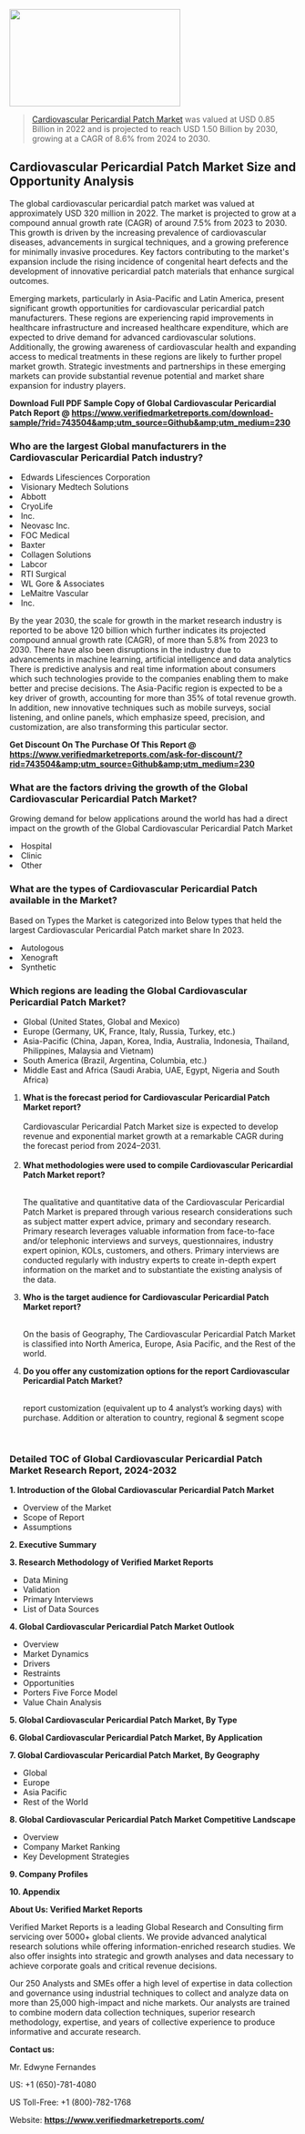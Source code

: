 <img src="https://ffe5etoiles.com/wp-content/uploads/2024/12/MST1-300x171.png" alt="" width="300" height="171" class="alignnone size-medium wp-image-20088" /><blockquote><p><p><a href="https://www.verifiedmarketreports.com/download-sample/?rid=743504&utm_source=Github&utm_medium=230" target="_blank">Cardiovascular Pericardial Patch Market</a> was valued at USD 0.85 Billion in 2022 and is projected to reach USD 1.50 Billion by 2030, growing at a CAGR of 8.6% from 2024 to 2030.</p></blockquote><p><h2>Cardiovascular Pericardial Patch Market Size and Opportunity Analysis</h2><p>The global cardiovascular pericardial patch market was valued at approximately USD 320 million in 2022. The market is projected to grow at a compound annual growth rate (CAGR) of around 7.5% from 2023 to 2030. This growth is driven by the increasing prevalence of cardiovascular diseases, advancements in surgical techniques, and a growing preference for minimally invasive procedures. Key factors contributing to the market's expansion include the rising incidence of congenital heart defects and the development of innovative pericardial patch materials that enhance surgical outcomes.</p><p>Emerging markets, particularly in Asia-Pacific and Latin America, present significant growth opportunities for cardiovascular pericardial patch manufacturers. These regions are experiencing rapid improvements in healthcare infrastructure and increased healthcare expenditure, which are expected to drive demand for advanced cardiovascular solutions. Additionally, the growing awareness of cardiovascular health and expanding access to medical treatments in these regions are likely to further propel market growth. Strategic investments and partnerships in these emerging markets can provide substantial revenue potential and market share expansion for industry players.</p></p><p class=""><strong>Download Full PDF Sample Copy of Global Cardiovascular Pericardial Patch Report @ <a href="https://www.verifiedmarketreports.com/download-sample/?rid=743504&amp;utm_source=Github&amp;utm_medium=230" target="_blank">https://www.verifiedmarketreports.com/download-sample/?rid=743504&amp;utm_source=Github&amp;utm_medium=230</a></strong></p><h3 id="" class="">Who are the largest Global manufacturers in the Cardiovascular Pericardial Patch industry?</h3><p><li>Edwards Lifesciences Corporation</li><li> Visionary Medtech Solutions</li><li> Abbott</li><li> CryoLife</li><li> Inc.</li><li> Neovasc Inc.</li><li> FOC Medical</li><li> Baxter</li><li> Collagen Solutions</li><li> Labcor</li><li> RTI Surgical</li><li> WL Gore & Associates</li><li> LeMaitre Vascular</li><li> Inc.</li></p><div class=""><div class="" dir="" data-message-author-role="" data-message-id="" data-message-model-slug=""><div class=""><div class=""><div class=""><div class="" dir="" data-message-author-role="" data-message-id="" data-message-model-slug=""><div class=""><div class=""><p>By the year 2030, the scale for growth in the market research industry is reported to be above 120 billion which further indicates its projected compound annual growth rate (CAGR), of more than 5.8% from 2023 to 2030. There have also been disruptions in the industry due to advancements in machine learning, artificial intelligence and data analytics There is predictive analysis and real time information about consumers which such technologies provide to the companies enabling them to make better and precise decisions. The Asia-Pacific region is expected to be a key driver of growth, accounting for more than 35% of total revenue growth. In addition, new innovative techniques such as mobile surveys, social listening, and online panels, which emphasize speed, precision, and customization, are also transforming this particular sector.</p><p><strong>Get Discount On The Purchase Of This Report @&nbsp; <a href="https://www.verifiedmarketreports.com/ask-for-discount/?rid=743504&amp;utm_source=Github&amp;utm_medium=230" target="_blank">https://www.verifiedmarketreports.com/ask-for-discount/?rid=743504&amp;utm_source=Github&amp;utm_medium=230</a></strong></p></div></div></div></div></div></div></div></div><h3 id="" class="">What are the factors driving the growth of the Global Cardiovascular Pericardial Patch Market?</h3><p id="" class="">Growing demand for below applications around the world has had a direct impact on the growth of the Global Cardiovascular Pericardial Patch Market</p><p id="" class=""><li>Hospital</li><li> Clinic</li><li> Other</li></p><h3 id="" class="">What are the types of Cardiovascular Pericardial Patch available in the Market?</h3><p id="" class="">Based on Types the Market is categorized into Below types that held the largest Cardiovascular Pericardial Patch market share In 2023.</p><p id="" class=""><li>Autologous</li><li> Xenograft</li><li> Synthetic</li></p><h3 id="" class="">Which regions are leading the Global Cardiovascular Pericardial Patch Market?</h3><ul><li>Global (United States, Global and Mexico)</li><li>Europe (Germany, UK, France, Italy, Russia, Turkey, etc.)</li><li>Asia-Pacific (China, Japan, Korea, India, Australia, Indonesia, Thailand, Philippines, Malaysia and Vietnam)</li><li>South America (Brazil, Argentina, Columbia, etc.)</li><li>Middle East and Africa (Saudi Arabia, UAE, Egypt, Nigeria and South Africa)</li></ul><p><ol><li><strong>What is the forecast period for Cardiovascular Pericardial Patch Market report?<br /></strong><br /><span data-sheets-root="1" data-sheets-value="{&quot;1&quot;:2,&quot;2&quot;:&quot;XXXX size is expected to develop revenue and exponential market growth at a remarkable CAGR during the forecast period from 2024&ndash;2030.&quot;}" data-sheets-userformat="{&quot;2&quot;:12674,&quot;4&quot;:{&quot;1&quot;:2,&quot;2&quot;:16776960},&quot;10&quot;:2,&quot;11&quot;:0,&quot;15&quot;:&quot;Arial&quot;,&quot;16&quot;:12}">Cardiovascular Pericardial Patch Market size is expected to develop revenue and exponential market growth at a remarkable CAGR during the forecast period from 2024&ndash;2031.</span><br /><br /></li><li><strong>What methodologies were used to compile Cardiovascular Pericardial Patch Market report?<br /><br /></strong><p>The qualitative and quantitative data of the&nbsp;Cardiovascular Pericardial Patch Market is prepared through various research considerations such as subject matter expert advice, primary and secondary research. Primary research leverages valuable information from face-to-face and/or telephonic interviews and surveys, questionnaires, industry expert opinion, KOLs, customers, and others. Primary interviews are conducted regularly with industry experts to create in-depth expert information on the market and to substantiate the existing analysis of the data.&nbsp;</p></li><li><strong>Who is the target audience for Cardiovascular Pericardial Patch Market report?<br /><br /></strong><p>On the basis of Geography, The&nbsp;Cardiovascular Pericardial Patch Market is classified into North America, Europe, Asia Pacific, and the Rest of the world.</p></li><li><strong>Do you offer any customization options for the report Cardiovascular Pericardial Patch Market?<br /><br /></strong><p>report customization (equivalent up to 4 analyst&rsquo;s working days) with purchase. Addition or alteration to country, regional &amp; segment scope</p><p>&nbsp;</p></li></ol></p><h3 id="" class="">Detailed TOC of Global Cardiovascular Pericardial Patch Market Research Report, 2024-2032</h3><p id="" class=""><strong>1. Introduction of the Global Cardiovascular Pericardial Patch Market</strong></p><ul><li>Overview of the Market</li><li>Scope of Report</li><li>Assumptions</li></ul><p id="" class=""><strong>2. Executive Summary</strong></p><p id="" class=""><strong>3. Research Methodology of&nbsp;Verified Market Reports</strong></p><ul><li>Data Mining</li><li>Validation</li><li>Primary Interviews</li><li>List of Data Sources</li></ul><p id="" class=""><strong>4. Global Cardiovascular Pericardial Patch Market Outlook</strong></p><ul><li>Overview</li><li>Market Dynamics</li><li>Drivers</li><li>Restraints</li><li>Opportunities</li><li>Porters Five Force Model</li><li>Value Chain Analysis</li></ul><p id="" class=""><strong>5. Global Cardiovascular Pericardial Patch Market, By&nbsp;Type</strong></p><p id="" class=""><strong>6. Global Cardiovascular Pericardial Patch Market, By Application</strong></p><p id="" class=""><strong>7. Global Cardiovascular Pericardial Patch Market, By Geography</strong></p><ul><li>Global</li><li>Europe</li><li>Asia Pacific</li><li>Rest of the World</li></ul><p id="" class=""><strong>8. Global Cardiovascular Pericardial Patch Market Competitive Landscape</strong></p><ul><li>Overview</li><li>Company Market Ranking</li><li>Key Development Strategies</li></ul><p id="" class=""><strong>9. Company Profiles</strong></p><p id="" class=""><strong>10. Appendix</strong></p><p id="" class=""><strong>About Us: Verified Market Reports</strong></p><p id="" class="">Verified Market Reports is a leading Global Research and Consulting firm servicing over 5000+ global clients. We provide advanced analytical research solutions while offering information-enriched research studies. We also offer insights into strategic and growth analyses and data necessary to achieve corporate goals and critical revenue decisions.</p><p id="" class="">Our 250 Analysts and SMEs offer a high level of expertise in data collection and governance using industrial techniques to collect and analyze data on more than 25,000 high-impact and niche markets. Our analysts are trained to combine modern data collection techniques, superior research methodology, expertise, and years of collective experience to produce informative and accurate research.</p><p id="" class=""><strong>Contact us:</strong></p><p id="" class="">Mr. Edwyne Fernandes</p><p id="" class="">US: +1 (650)-781-4080</p><p id="" class="">US Toll-Free: +1 (800)-782-1768</p><p id="" class="">Website: <a target="" data-test-app-aware-link=""><strong>https://www.verifiedmarketreports.com/</strong></a></p>
